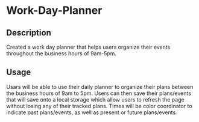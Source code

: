 # Work-Day-Planner

## Description 
Created a work day planner that helps users organize their events throughout the business hours of 9am-5pm.

## Usage
   Usars will be able to use their daily planner to organize their plans between the business hours of 9am to 5pm. Users can then save their plans/events that will save onto a local storage which allow users to refresh the page without losing any of their tracked plans. Times will be color coordinator to indicate past plans/events, as well as present or future plans/events.

    